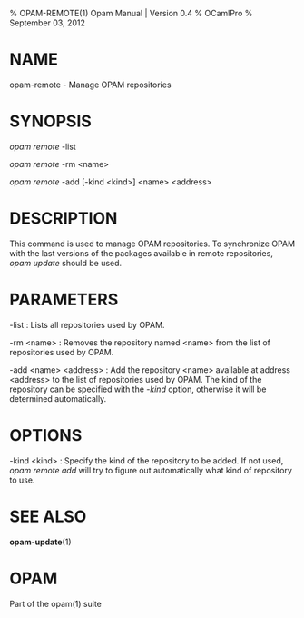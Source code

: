 % OPAM-REMOTE(1) Opam Manual | Version 0.4
% OCamlPro
% September 03, 2012

# NAME

opam-remote - Manage OPAM repositories

# SYNOPSIS

*opam remote* -list

*opam remote* -rm \<name\>

*opam remote* -add [-kind \<kind\>] \<name\> \<address\>

# DESCRIPTION

This command is used to manage OPAM repositories. To synchronize OPAM
with the last versions of the packages available in remote
repositories, *opam update* should be used.

# PARAMETERS

-list
:   Lists all repositories used by OPAM.

-rm \<name\>
:   Removes the repository named \<name\> from the list of repositories used by OPAM.

-add \<name\> \<address\>
:   Add the repository \<name\> available at address \<address\> to
    the list of repositories used by OPAM. The kind of the repository
    can be specified with the *-kind* option, otherwise it will be
    determined automatically.

# OPTIONS

-kind \<kind\>
:   Specify the kind of the repository to be added. If not used, *opam
    remote add* will try to figure out automatically what kind of
    repository to use.


# SEE ALSO

**opam-update**(1)

# OPAM

Part of the opam(1) suite
